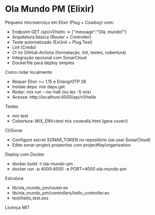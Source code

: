 # Ola Mundo PM (Elixir)

Pequeno microserviço em Elixir (Plug + Cowboy) com:
- Endpoint GET /api/v1/hello -> {"message":"Olá, mundo!"}
- Arquitetura básica (Router + Controller)
- Teste automatizado (ExUnit + Plug.Test)
- Lint (Credo)
- CI no GitHub Actions (formatação, lint, testes, cobertura)
- Integração opcional com SonarCloud
- Dockerfile para deploy simples

Como rodar localmente
- Requer Elixir >= 1.15 e Erlang/OTP 26
- Instale deps: mix deps.get
- Rodar: mix run --no-halt  (ou iex -S mix)
- Acesse: http://localhost:4000/api/v1/hello

Testes
- mix test
- Cobertura: MIX_ENV=test mix coveralls.html (gera cover/)

CI/Sonar
- Configure secret SONAR_TOKEN no repositório (se usar SonarCloud)
- Edite sonar-project.properties com projectKey/organization

Deploy com Docker
- docker build -t ola-mundo-pm .
- docker run -p 4000:4000 -e PORT=4000 ola-mundo-pm

Estrutura
- lib/ola_mundo_pm/router.ex
- lib/ola_mundo_pm/controllers/hello_controller.ex
- test/hello_test.exs

Licença
MIT
